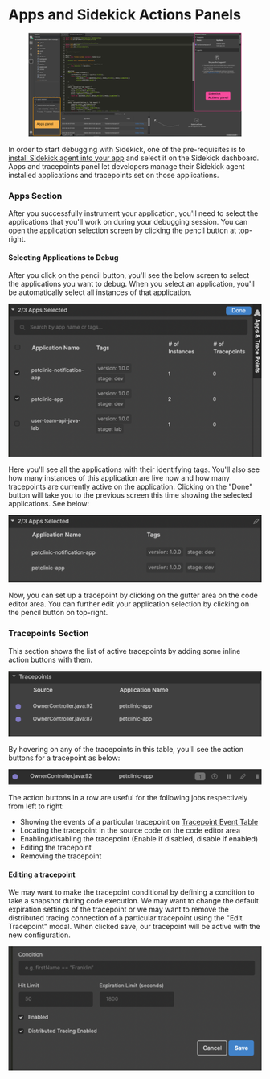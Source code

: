# Apps and Sidekick Actions Panels

<figure><img src="../../../.gitbook/assets/components(3).png" alt="" /><figcaption></figcaption></figure>



In order to start debugging with Sidekick, one of the pre-requisites is to [install Sidekick agent into your app](broken-reference) and select it on the Sidekick dashboard. Apps and tracepoints panel let developers manage their Sidekick agent installed applications and tracepoints set on those applications.

### Apps Section

After you successfully instrument your application, you'll need to select the applications that you'll work on during your debugging session. You can open the application selection screen by clicking the pencil button at top-right.

#### Selecting Applications to Debug

After you click on the pencil button, you'll see the below screen to select the applications you want to debug. When you select an application, you'll be automatically select all instances of that application.&#x20;

![Sidekick - Selecting Applications](../../../.gitbook/assets/selectingApplications.png)

Here you'll see all the applications with their identifying tags. You'll also see how many instances of this application are live now and how many tracepoints are currently active on the application. Clicking on the "Done" button will take you to the previous screen this time showing the selected applications. See below:

![Sidekick - Applications Selected](../../../.gitbook/assets/AppsSelected.png)

Now, you can set up a tracepoint by clicking on the gutter area on the code editor area. You can further edit your application selection by clicking on the pencil button on top-right.

### Tracepoints Section

This section shows the list of active tracepoints by adding some inline action buttons with them.

![Sidekick - Tracepoints List](../../../.gitbook/assets/TracepointsList.png)

By hovering on any of the tracepoints in this table, you'll see the action buttons for a tracepoint as below:

![Sidekick - One Tracepoint with Action Buttons ](../../../.gitbook/assets/OneTracepoint.png)



The action buttons in a row are useful for the following jobs respectively from left to right:

* Showing the events of a particular tracepoint on [Tracepoint Event Table](events-panel.md)
* Locating the tracepoint in the source code on the code editor area
* Enabling/disabling the tracepoint (Enable if disabled, disable if enabled)
* Editing the tracepoint
* Removing the tracepoint

#### Editing a tracepoint

We may want to make the tracepoint conditional by defining a condition to take a snapshot during code execution. We may want to change the default expiration settings of the tracepoint or we may want to remove the distributed tracing connection of a particular tracepoint using the "Edit Tracepoint" modal. When clicked save, our tracepoint will be active with the new configuration.

![Sidekick - Editing a tracepoint](<../../../.gitbook/assets/EditTracepoint (1).png>)
